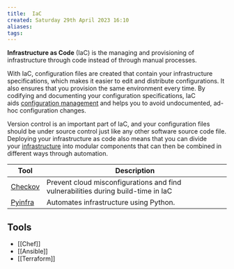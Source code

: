 ```yaml
---
title:  IaC
created: Saturday 29th April 2023 16:10
aliases: 
tags: 
---
```

**Infrastructure as Code** (IaC) is the managing and provisioning of infrastructure through code instead of through manual processes.

With IaC, configuration files are created that contain your infrastructure specifications, which makes it easier to edit and distribute configurations. It also ensures that you provision the same environment every time. By codifying and documenting your configuration specifications, IaC aids [configuration management](https://www.redhat.com/en/topics/automation/what-is-configuration-management) and helps you to avoid undocumented, ad-hoc configuration changes.

Version control is an important part of IaC, and your configuration files should be under source control just like any other software source code file. Deploying your infrastructure as code also means that you can divide your [infrastructure](https://www.ansible.com/use-cases/infrastructure) into modular components that can then be combined in different ways through automation.

| Tool | Description |
| ---- | ---- |
| [Checkov](https://github.com/bridgecrewio/checkov) | Prevent cloud misconfigurations and find vulnerabilities during build-time in IaC |
| [Pyinfra](https://github.com/pyinfra-dev/pyinfra) | Automates infrastructure using Python. |
## Tools

- [[Chef]]
- [[Ansible]]
- [[Terraform]]